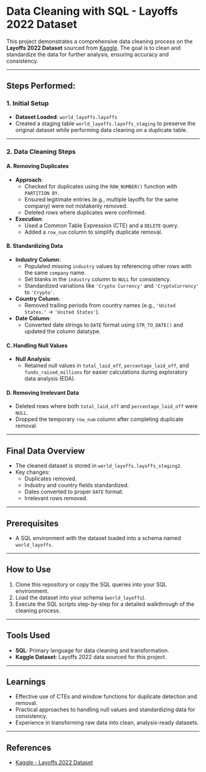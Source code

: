 # Data Cleaning with SQL - Layoffs 2022 Dataset

This project demonstrates a comprehensive data cleaning process on the **Layoffs 2022 Dataset** sourced from [Kaggle](https://www.kaggle.com/datasets/swaptr/layoffs-2022). The goal is to clean and standardize the data for further analysis, ensuring accuracy and consistency.

---

## Steps Performed:

### 1. **Initial Setup**
- **Dataset Loaded**: `world_layoffs.layoffs`
- Created a staging table `world_layoffs.layoffs_staging` to preserve the original dataset while performing data cleaning on a duplicate table.

---

### 2. **Data Cleaning Steps**

#### A. Removing Duplicates
- **Approach**:
  - Checked for duplicates using the `ROW_NUMBER()` function with `PARTITION BY`.
  - Ensured legitimate entries (e.g., multiple layoffs for the same company) were not mistakenly removed.
  - Deleted rows where duplicates were confirmed.
- **Execution**:
  - Used a Common Table Expression (CTE) and a `DELETE` query.
  - Added a `row_num` column to simplify duplicate removal.

#### B. Standardizing Data
- **Industry Column**:
  - Populated missing `industry` values by referencing other rows with the same `company` name.
  - Set blanks in the `industry` column to `NULL` for consistency.
  - Standardized variations like `'Crypto Currency'` and `'CryptoCurrency'` to `'Crypto'`.
- **Country Column**:
  - Removed trailing periods from country names (e.g., `'United States.'` → `'United States'`).
- **Date Column**:
  - Converted date strings to `DATE` format using `STR_TO_DATE()` and updated the column datatype.

#### C. Handling Null Values
- **Null Analysis**:
  - Retained null values in `total_laid_off`, `percentage_laid_off`, and `funds_raised_millions` for easier calculations during exploratory data analysis (EDA).

#### D. Removing Irrelevant Data
- Deleted rows where both `total_laid_off` and `percentage_laid_off` were `NULL`.
- Dropped the temporary `row_num` column after completing duplicate removal.

---

## Final Data Overview
- The cleaned dataset is stored in `world_layoffs.layoffs_staging2`.
- Key changes:
  - Duplicates removed.
  - Industry and country fields standardized.
  - Dates converted to proper `DATE` format.
  - Irrelevant rows removed.

---

## Prerequisites
- A SQL environment with the dataset loaded into a schema named `world_layoffs`.

---

## How to Use
1. Clone this repository or copy the SQL queries into your SQL environment.
2. Load the dataset into your schema (`world_layoffs`).
3. Execute the SQL scripts step-by-step for a detailed walkthrough of the cleaning process.

---

## Tools Used
- **SQL**: Primary language for data cleaning and transformation.
- **Kaggle Dataset**: Layoffs 2022 data sourced for this project.

---

## Learnings
- Effective use of CTEs and window functions for duplicate detection and removal.
- Practical approaches to handling null values and standardizing data for consistency.
- Experience in transforming raw data into clean, analysis-ready datasets.

---

## References
- [Kaggle - Layoffs 2022 Dataset](https://www.kaggle.com/datasets/swaptr/layoffs-2022)

